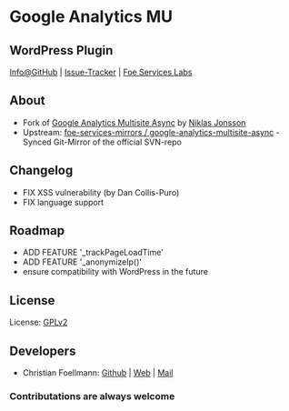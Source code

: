 # Google Analytics MU
## WordPress Plugin

[Info@GitHub](https://github.com/foe-services/google-analytics-mu) | 
[Issue-Tracker](https://github.com/foe-services/google-analytics-mu/issues) | 
[Foe Services Labs](http://labs.foe-services.de/)

## About
* Fork of [Google Analytics Multisite Async](https://wordpress.org/extend/plugins/google-analytics-multisite-async/) by [Niklas Jonsson](http://www.darturonline.se/ga-mu-async.html)
* Upstream: [foe-services-mirrors / google-analytics-multisite-async](https://github.com/foe-services-mirrors/google-analytics-multisite-async) - Synced Git-Mirror of the official SVN-repo

## Changelog
* FIX XSS vulnerability (by Dan Collis-Puro)
* FIX language support

## Roadmap
* ADD FEATURE '_trackPageLoadTime' 
* ADD FEATURE '_anonymizeIp()'
* ensure compatibility with WordPress in the future

## License
License: [GPLv2](https://github.com/foe-services/google-analytics-mu/blob/master/LICENSE)
  
## Developers
* Christian Foellmann: [Github](https://github.com/cfoellmann) | [Web](http://www.foe-services.de) | [Mail](mailto:foellmann@foe-services.de)

### Contributations are always welcome